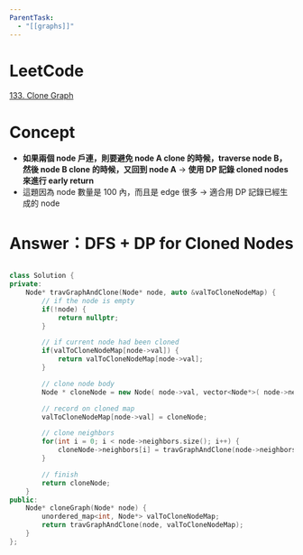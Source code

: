 ```yaml
---
ParentTask:
  - "[[graphs]]"
---
```


# LeetCode
[133. Clone Graph](https://leetcode.com/problems/clone-graph/)

# Concept
- **如果兩個 node 戶連，則要避免 node A clone 的時候，traverse node B，然後 node B clone 的時候，又回到 node A** -> **使用 DP 記錄 cloned nodes 來進行 early return**
- 這題因為 node 數量是 100 內，而且是 edge 很多 -> 適合用 DP 記錄已經生成的 node
# Answer：DFS + DP for Cloned Nodes
```Cpp

class Solution {
private:
    Node* travGraphAndClone(Node* node, auto &valToCloneNodeMap) {
        // if the node is empty
        if(!node) {
            return nullptr;
        }

        // if current node had been cloned
        if(valToCloneNodeMap[node->val]) {
            return valToCloneNodeMap[node->val];
        }

        // clone node body
        Node * cloneNode = new Node( node->val, vector<Node*>( node->neighbors.size(), nullptr ) );

        // record on cloned map
        valToCloneNodeMap[node->val] = cloneNode;

        // clone neighbors
        for(int i = 0; i < node->neighbors.size(); i++) {
            cloneNode->neighbors[i] = travGraphAndClone(node->neighbors[i], valToCloneNodeMap);
        }

        // finish
        return cloneNode;
    }
public:
    Node* cloneGraph(Node* node) {
        unordered_map<int, Node*> valToCloneNodeMap;
        return travGraphAndClone(node, valToCloneNodeMap);
    }
};
``` 